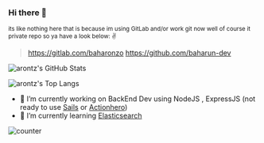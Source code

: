 ### Hi there 👋 

<sub>its like nothing here that is because im using GitLab and/or work git now well of course it private repo so ya have a look below: ✌
> https://gitlab.com/baharonzo
> https://github.com/baharun-dev </sub>

![arontz's GitHub Stats](https://github-readme-stats.vercel.app/api?username=arontz&show_icons=true&theme=onedark&count_private=false)

![arontz's Top Langs](https://github-readme-stats.vercel.app/api/top-langs/?username=arontz&layout=compact&theme=dark&langs_count=8&exclude_repo=bookers-BE,ASL-Detection)
- 🔭 I’m currently working on BackEnd Dev using NodeJS , ExpressJS (not ready to use [Sails](https://github.com/balderdashy/sails) or [Actionhero](https://github.com/actionhero/actionhero))
- 🌱 I’m currently learning [Elasticsearch](https://www.elastic.co/)

![counter](https://endv7mpd40rdq2n.m.pipedream.net)
<!--
**arontz/arontz** is a ✨ _special_ ✨ repository because its `README.md` (this file) appears on your GitHub profile.

Here are some ideas to get you started:

- 🔭 I’m currently working on ...
- 🌱 I’m currently learning ...
- 👯 I’m looking to collaborate on ...
- 🤔 I’m looking for help with ...
- 💬 Ask me about ...
- 📫 How to reach me: ...
- 😄 Pronouns: ...
- ⚡ Fun fact: ...
-->
